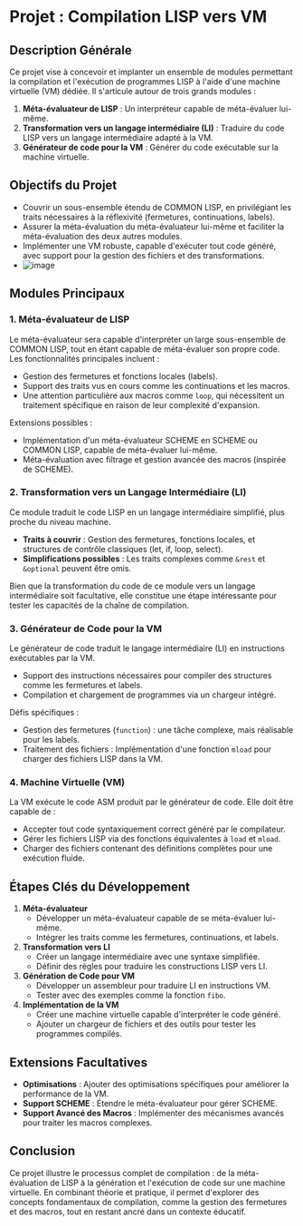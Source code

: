 # Projet : Compilation LISP vers VM

## Description Générale
Ce projet vise à concevoir et implanter un ensemble de modules permettant la compilation et l'exécution de programmes LISP à l'aide d'une machine virtuelle (VM) dédiée. Il s'articule autour de trois grands modules :

1. **Méta-évaluateur de LISP** : Un interpréteur capable de méta-évaluer lui-même.
2. **Transformation vers un langage intermédiaire (LI)** : Traduire du code LISP vers un langage intermédiaire adapté à la VM.
3. **Générateur de code pour la VM** : Générer du code exécutable sur la machine virtuelle.

## Objectifs du Projet
- Couvrir un sous-ensemble étendu de COMMON LISP, en privilégiant les traits nécessaires à la réflexivité (fermetures, continuations, labels).
- Assurer la méta-évaluation du méta-évaluateur lui-même et faciliter la méta-évaluation des deux autres modules.
- Implémenter une VM robuste, capable d'exécuter tout code généré, avec support pour la gestion des fichiers et des transformations.
- ![image](https://github.com/user-attachments/assets/964ba67d-d4af-4b8b-87fc-f61f6fe23fc7)


## Modules Principaux

### 1. Méta-évaluateur de LISP
Le méta-évaluateur sera capable d'interpréter un large sous-ensemble de COMMON LISP, tout en étant capable de méta-évaluer son propre code. Les fonctionnalités principales incluent :

- Gestion des fermetures et fonctions locales (labels).
- Support des traits vus en cours comme les continuations et les macros.
- Une attention particulière aux macros comme `loop`, qui nécessitent un traitement spécifique en raison de leur complexité d'expansion.

Extensions possibles :
- Implémentation d'un méta-évaluateur SCHEME en SCHEME ou COMMON LISP, capable de méta-évaluer lui-même.
- Méta-évaluation avec filtrage et gestion avancée des macros (inspirée de SCHEME).

### 2. Transformation vers un Langage Intermédiaire (LI)
Ce module traduit le code LISP en un langage intermédiaire simplifié, plus proche du niveau machine.

- **Traits à couvrir** : Gestion des fermetures, fonctions locales, et structures de contrôle classiques (let, if, loop, select).
- **Simplifications possibles** : Les traits complexes comme `&rest` et `&optional` peuvent être omis.

Bien que la transformation du code de ce module vers un langage intermédiaire soit facultative, elle constitue une étape intéressante pour tester les capacités de la chaîne de compilation.

### 3. Générateur de Code pour la VM
Le générateur de code traduit le langage intermédiaire (LI) en instructions exécutables par la VM.

- Support des instructions nécessaires pour compiler des structures comme les fermetures et labels.
- Compilation et chargement de programmes via un chargeur intégré.

Défis spécifiques :
- Gestion des fermetures (`function`) : une tâche complexe, mais réalisable pour les labels.
- Traitement des fichiers : Implémentation d'une fonction `mload` pour charger des fichiers LISP dans la VM.

### 4. Machine Virtuelle (VM)
La VM exécute le code ASM produit par le générateur de code. Elle doit être capable de :

- Accepter tout code syntaxiquement correct généré par le compilateur.
- Gérer les fichiers LISP via des fonctions équivalentes à `load` et `mload`.
- Charger des fichiers contenant des définitions complètes pour une exécution fluide.

## Étapes Clés du Développement
1. **Méta-évaluateur**
   - Développer un méta-évaluateur capable de se méta-évaluer lui-même.
   - Intégrer les traits comme les fermetures, continuations, et labels.
2. **Transformation vers LI**
   - Créer un langage intermédiaire avec une syntaxe simplifiée.
   - Définir des règles pour traduire les constructions LISP vers LI.
3. **Génération de Code pour VM**
   - Développer un assembleur pour traduire LI en instructions VM.
   - Tester avec des exemples comme la fonction `fibo`.
4. **Implémentation de la VM**
   - Créer une machine virtuelle capable d'interpréter le code généré.
   - Ajouter un chargeur de fichiers et des outils pour tester les programmes compilés.

## Extensions Facultatives
- **Optimisations** : Ajouter des optimisations spécifiques pour améliorer la performance de la VM.
- **Support SCHEME** : Étendre le méta-évaluateur pour gérer SCHEME.
- **Support Avancé des Macros** : Implémenter des mécanismes avancés pour traiter les macros complexes.

## Conclusion
Ce projet illustre le processus complet de compilation : de la méta-évaluation de LISP à la génération et l'exécution de code sur une machine virtuelle. En combinant théorie et pratique, il permet d'explorer des concepts fondamentaux de compilation, comme la gestion des fermetures et des macros, tout en restant ancré dans un contexte éducatif.

